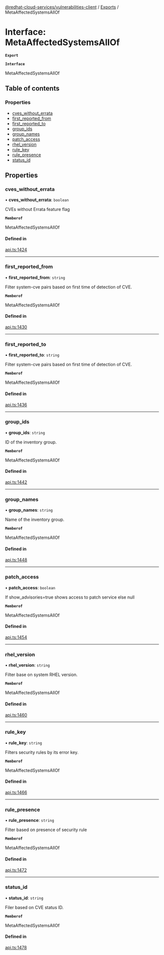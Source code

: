 [@redhat-cloud-services/vulnerabilities-client](../README.md) / [Exports](../modules.md) / MetaAffectedSystemsAllOf

# Interface: MetaAffectedSystemsAllOf

**`Export`**

**`Interface`**

MetaAffectedSystemsAllOf

## Table of contents

### Properties

- [cves\_without\_errata](MetaAffectedSystemsAllOf.md#cves_without_errata)
- [first\_reported\_from](MetaAffectedSystemsAllOf.md#first_reported_from)
- [first\_reported\_to](MetaAffectedSystemsAllOf.md#first_reported_to)
- [group\_ids](MetaAffectedSystemsAllOf.md#group_ids)
- [group\_names](MetaAffectedSystemsAllOf.md#group_names)
- [patch\_access](MetaAffectedSystemsAllOf.md#patch_access)
- [rhel\_version](MetaAffectedSystemsAllOf.md#rhel_version)
- [rule\_key](MetaAffectedSystemsAllOf.md#rule_key)
- [rule\_presence](MetaAffectedSystemsAllOf.md#rule_presence)
- [status\_id](MetaAffectedSystemsAllOf.md#status_id)

## Properties

### cves\_without\_errata

• **cves\_without\_errata**: `boolean`

CVEs without Errata feature flag

**`Memberof`**

MetaAffectedSystemsAllOf

#### Defined in

[api.ts:1424](https://github.com/RedHatInsights/javascript-clients/blob/master/packages/vulnerabilities/api.ts#L1424)

___

### first\_reported\_from

• **first\_reported\_from**: `string`

Filter system-cve pairs based on first time of detection of CVE.

**`Memberof`**

MetaAffectedSystemsAllOf

#### Defined in

[api.ts:1430](https://github.com/RedHatInsights/javascript-clients/blob/master/packages/vulnerabilities/api.ts#L1430)

___

### first\_reported\_to

• **first\_reported\_to**: `string`

Filter system-cve pairs based on first time of detection of CVE.

**`Memberof`**

MetaAffectedSystemsAllOf

#### Defined in

[api.ts:1436](https://github.com/RedHatInsights/javascript-clients/blob/master/packages/vulnerabilities/api.ts#L1436)

___

### group\_ids

• **group\_ids**: `string`

ID of the inventory group.

**`Memberof`**

MetaAffectedSystemsAllOf

#### Defined in

[api.ts:1442](https://github.com/RedHatInsights/javascript-clients/blob/master/packages/vulnerabilities/api.ts#L1442)

___

### group\_names

• **group\_names**: `string`

Name of the inventory group.

**`Memberof`**

MetaAffectedSystemsAllOf

#### Defined in

[api.ts:1448](https://github.com/RedHatInsights/javascript-clients/blob/master/packages/vulnerabilities/api.ts#L1448)

___

### patch\_access

• **patch\_access**: `boolean`

If show_advisories=true shows access to patch service else null

**`Memberof`**

MetaAffectedSystemsAllOf

#### Defined in

[api.ts:1454](https://github.com/RedHatInsights/javascript-clients/blob/master/packages/vulnerabilities/api.ts#L1454)

___

### rhel\_version

• **rhel\_version**: `string`

Filter base on system RHEL version.

**`Memberof`**

MetaAffectedSystemsAllOf

#### Defined in

[api.ts:1460](https://github.com/RedHatInsights/javascript-clients/blob/master/packages/vulnerabilities/api.ts#L1460)

___

### rule\_key

• **rule\_key**: `string`

Filters security rules by its error key.

**`Memberof`**

MetaAffectedSystemsAllOf

#### Defined in

[api.ts:1466](https://github.com/RedHatInsights/javascript-clients/blob/master/packages/vulnerabilities/api.ts#L1466)

___

### rule\_presence

• **rule\_presence**: `string`

Filter based on presence of security rule

**`Memberof`**

MetaAffectedSystemsAllOf

#### Defined in

[api.ts:1472](https://github.com/RedHatInsights/javascript-clients/blob/master/packages/vulnerabilities/api.ts#L1472)

___

### status\_id

• **status\_id**: `string`

Filer based on CVE status ID.

**`Memberof`**

MetaAffectedSystemsAllOf

#### Defined in

[api.ts:1478](https://github.com/RedHatInsights/javascript-clients/blob/master/packages/vulnerabilities/api.ts#L1478)
